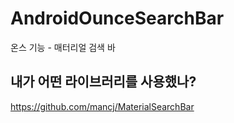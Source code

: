 # AndroidOunceSearchBar
온스 기능 - 매터리얼 검색 바
## 내가 어떤 라이브러리를 사용했나?
https://github.com/mancj/MaterialSearchBar

